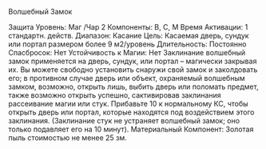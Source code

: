 
Волшебный Замок

Защита
Уровень: Маг /Чар 2
Компоненты: В, С, М
Время Активации: 1 стандартн. действ.
Диапазон: Касание
Цель: Касаемая дверь, сундук или портал
размером более 9 м2/уровень
Длительность: Постоянно
Спасбросок: Нет
Устойчивость к Магии: Нет
Заклинание волшебный замок применяется на дверь, сундук, или портал
– магически закрывая их. Вы можете
свободно установить снаружи свой замок и заколдовать его; в противном
случае дверь или объект, охраняемый
волшебным замком, возможно, открыть
лишь, выбить дверь или поломать предмет, также возможно открыть успешно,
сактивировав заклинания рассеивание
магии или стук. Прибавьте 10 к нормальному КС, чтобы открыть дверь или
портал, которые находятся под воздействием этого заклинания. (Заклинание
стук не устраняет волшебный замок;
оно только подавляет его на 10 минут).
Материальный Компонент: Золотая
пыль стоимостью не менее 25 зм.